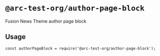 # `@arc-test-org/author-page-block`

Fusion News Theme author page block

## Usage

```
const authorPageBlock = require('@arc-test-org/author-page-block');
```
